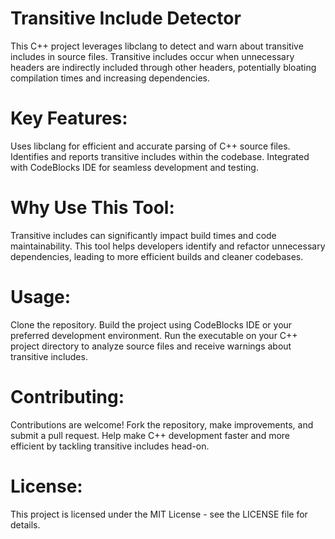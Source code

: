 # Transitive Include Detector

This C++ project leverages libclang to detect and warn about transitive includes in source files. Transitive includes occur when unnecessary headers are indirectly included through other headers, potentially bloating compilation times and increasing dependencies.

# Key Features:

  Uses libclang for efficient and accurate parsing of C++ source files.
  Identifies and reports transitive includes within the codebase.
  Integrated with CodeBlocks IDE for seamless development and testing.

# Why Use This Tool:
Transitive includes can significantly impact build times and code maintainability. This tool helps developers identify and refactor unnecessary dependencies, leading to more efficient builds and cleaner codebases.

# Usage:

  Clone the repository.
  Build the project using CodeBlocks IDE or your preferred development environment.
  Run the executable on your C++ project directory to analyze source files and receive warnings about transitive includes.

# Contributing:
Contributions are welcome! Fork the repository, make improvements, and submit a pull request. Help make C++ development faster and more efficient by tackling transitive includes head-on.

# License:
This project is licensed under the MIT License - see the LICENSE file for details.
